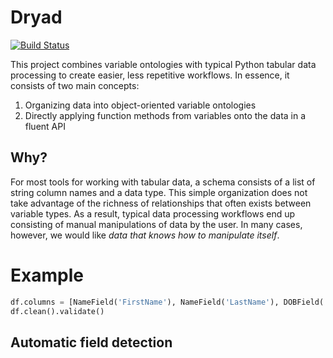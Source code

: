 Dryad
=====

[![Build Status](https://travis-ci.org/stevenmanton/dryad.svg?branch=master)](https://travis-ci.org/stevenmanton/dryad)

This project combines variable ontologies with typical Python tabular data processing to create easier, less repetitive workflows. In essence, it consists of two main concepts:

1. Organizing data into object-oriented variable ontologies
1. Directly applying function methods from variables onto the data in a fluent API

Why?
----

For most tools for working with tabular data, a schema consists of a list of string column names and a data type. This simple organization does not take advantage of the richness of relationships that often exists between variable types. As a result, typical data processing workflows end up consisting of manual manipulations of data by the user. In many cases, however, we would like *data that knows how to manipulate itself*.
   
Example
=======

```python
df.columns = [NameField('FirstName'), NameField('LastName'), DOBField('DOB')]
df.clean().validate()
```

Automatic field detection
-------------------------

